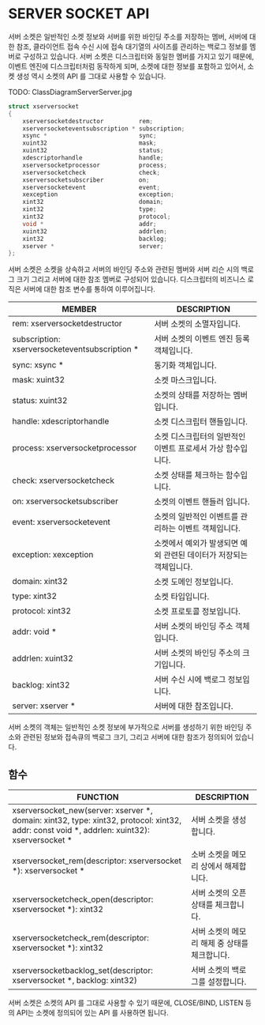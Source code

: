 __SERVER SOCKET API__
=====================

서버 소켓은 일반적인 소켓 정보와 서버를 위한 바인딩 주소를 저장하는 멤버, 서버에 대한 참조, 클라이언트 접속 수신 시에 접속 대기열의 사이즈를 관리하는 백로그 정보를 멤버로 구성하고 있습니다. 서버 소켓은 디스크립터와 동일한 멤버를 가지고 있기 때문에, 이벤트 엔진에 디스크립터처럼 동작하게 되며, 소켓에 대한 정보를 포함하고 있어서, 소켓 생성 역시 소켓의 API 를 그대로 사용할 수 있습니다.

TODO: ClassDiagramServerServer.jpg

```c
struct xserversocket
{
    xserversocketdestructor          rem;
    xserversocketeventsubscription * subscription;
    xsync *                          sync;
    xuint32                          mask;
    xuint32                          status;
    xdescriptorhandle                handle;
    xserversocketprocessor           process;
    xserversocketcheck               check;
    xserversocketsubscriber          on;
    xserversocketevent               event;
    xexception                       exception;
    xint32                           domain;
    xint32                           type;
    xint32                           protocol;
    void *                           addr;
    xuint32                          addrlen;
    xint32                           backlog;
    xserver *                        server;
};
```

서버 소켓은 소켓을 상속하고 서버의 바인딩 주소와 관련된 멤버와 서버 리슨 시의 백로그 크기 그리고 서버에 대한 참조 멤버로 구성되어 있습니다. 디스크립터의 비즈니스 로직은 서버에 대한 참조 변수를 통하여 이루어집니다.

| MEMBER                                         | DESCRIPTION |
| ---------------------------------------------- | ----------- |
| rem: xserversocketdestructor                   | 서버 소켓의 소멸자입니다. |
| subscription: xserversocketeventsubscription * | 서버 소켓의 이벤트 엔진 등록 객체입니다. |
| sync: xsync *                                  | 동기화 객체입니다. |
| mask: xuint32                                  | 소켓 마스크입니다. |
| status: xuint32                                | 소켓의 상태를 저장하는 멤버입니다. |
| handle: xdescriptorhandle                      | 소켓 디스크립터 핸들입니다. |
| process: xserversocketprocessor                | 소켓 디스크립터의 일반적인 이벤트 프로세서 가상 함수입니다. |
| check: xserversocketcheck                      | 소켓 상태를 체크하는 함수입니다. |
| on: xserversocketsubscriber                    | 소켓의 이벤트 핸들러 입니다. |
| event: xserversocketevent                      | 소켓의 일반적인 이벤트를 관리하는 이벤트 객체입니다. |
| exception: xexception                          | 소켓에서 예외가 발생되면 예외 관련된 데이터가 저장되는 객체입니다. |
| domain: xint32                                 | 소켓 도메인 정보입니다. |
| type: xint32                                   | 소켓 타입입니다. |
| protocol: xint32                               | 소켓 프로토콜 정보입니다. |
| addr: void *                                   | 서버 소켓의 바인딩 주소 객체입니다. |
| addrlen: xuint32                               | 서버 소켓의 바인딩 주소의 크기입니다. |
| backlog: xint32                                | 서버 수신 시에 백로그 정보입니다. |
| server: xserver *                              | 서버에 대한 참조입니다. |

서버 소켓의 객체는 일반적인 소켓 정보에 부가적으로 서버를 생성하기 위한 바인딩 주소와 관련된 정보와 접속큐의 백로그 크기, 그리고 서버에 대한 참조가 정의되어 있습니다.

## 함수

| FUNCTION | DESCRIPTION |
| -------- | ----------- |
| xserversocket_new(server: xserver *, domain: xint32, type: xint32, protocol: xint32, addr: const void *, addrlen: xuint32): xserversocket * | 서버 소켓을 생성합니다. |
| xserversocket_rem(descriptor: xserversocket *): xserversocket * | 소버 소켓을 메모리 상에서 해제합니다. |
| xserversocketcheck_open(descriptor: xserversocket *): xint32 | 서버 소켓의 오픈 상태를 체크합니다. |
| xserversocketcheck_rem(descriptor: xserversocket *): xint32 | 서버 소켓의 메모리 해제 중 상태를 체크합니다. |
| xserversocketbacklog_set(descriptor: xserversocket *, backlog: xint32) | 서버 소켓의 백로그를 설정합니다. |

서버 소켓은 소켓의 API 를 그대로 사용할 수 있기 때문에, CLOSE/BIND, LISTEN 등의 API는 소켓에 정의되어 있는 API 를 사용하면 됩니다.
